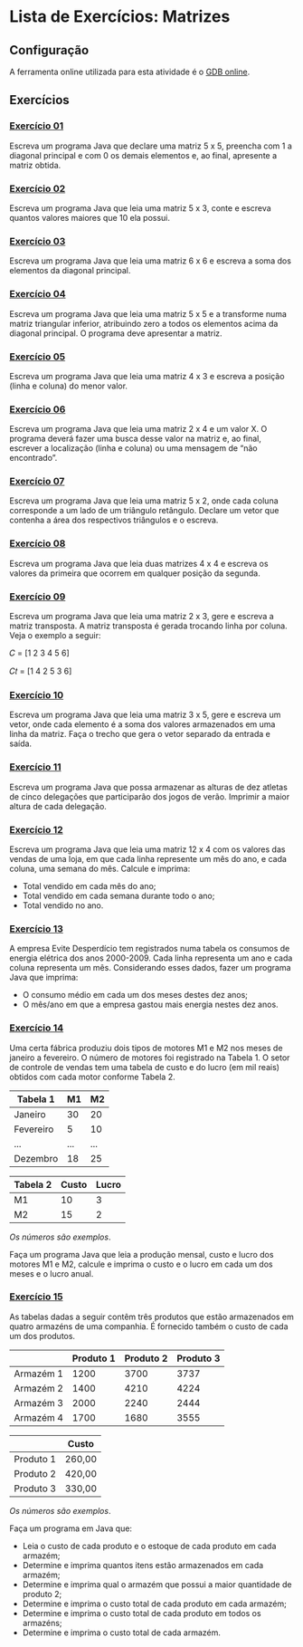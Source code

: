 # Lista de Exercícios: Matrizes

## Configuração
A ferramenta online utilizada para esta atividade é o [GDB online].

## Exercícios

### [Exercício 01](./exercicio_01.java)

Escreva um programa Java que declare uma matriz 5 x 5, preencha com 1 a diagonal principal e com 0 os demais elementos e, ao final, apresente a matriz obtida.

### [Exercício 02](./exercicio_02.java)

Escreva um programa Java que leia uma matriz 5 x 3, conte e escreva quantos valores maiores que 10 ela possui.

### [Exercício 03](./exercicio_03.java)

Escreva um programa Java que leia uma matriz 6 x 6 e escreva a soma dos elementos da diagonal principal.

### [Exercício 04](./exercicio_04.java)

Escreva um programa Java que leia uma matriz 5 x 5 e a transforme numa matriz triangular inferior, atribuindo zero a todos os elementos acima da diagonal principal. O programa deve apresentar a matriz.

### [Exercício 05](./exercicio_05.java)

Escreva um programa Java que leia uma matriz 4 x 3 e escreva a posição (linha e coluna) do menor valor.

### [Exercício 06](./exercicio_06.java)

Escreva um programa Java que leia uma matriz 2 x 4 e um valor X. O programa deverá fazer uma busca desse valor na matriz e, ao final, escrever a localização (linha e coluna) ou uma mensagem de “não encontrado”.

### [Exercício 07](./exercicio_07.java)

Escreva um programa Java que leia uma matriz 5 x 2, onde cada
coluna corresponde a um lado de um triângulo retângulo. Declare um vetor que contenha a área dos respectivos triângulos e o escreva.

### [Exercício 08](./exercicio_08.java)

Escreva um programa Java que leia duas matrizes 4 x 4 e escreva os valores da primeira que ocorrem em qualquer posição da segunda.

### [Exercício 09](./exercicio_09.java)

Escreva um programa Java que leia uma matriz 2 x 3, gere e escreva a matriz transposta. A matriz transposta é gerada trocando linha por coluna. Veja o exemplo a seguir:

𝐶 = [1 2 3 4 5 6]

𝐶𝑡 = [1 4 2 5 3 6]

### [Exercício 10](./exercicio_10.java)

Escreva um programa Java que leia uma matriz 3 x 5, gere e escreva um vetor, onde cada elemento é a soma dos valores armazenados em uma linha da matriz. Faça o trecho que gera o vetor separado da entrada e saída.

### [Exercício 11](./exercicio_11.java)

Escreva um programa Java que possa armazenar as alturas de dez
atletas de cinco delegações que participarão dos jogos de verão. Imprimir a maior altura de cada delegação.

### [Exercício 12](./exercicio_12.java)

Escreva um programa Java que leia uma matriz 12 x 4 com os valores das vendas de uma loja, em que cada linha represente um mês do ano, e cada coluna, uma semana do mês. Calcule e imprima:

* Total vendido em cada mês do ano;
* Total vendido em cada semana durante todo o ano;
* Total vendido no ano.

### [Exercício 13](./exercicio_13.java)

A empresa Evite Desperdício tem registrados numa tabela os
consumos de energia elétrica dos anos 2000-2009. Cada linha representa um ano e cada coluna representa um mês. Considerando esses dados, fazer um programa Java que imprima:

* O consumo médio em cada um dos meses destes dez anos;
* O mês/ano em que a empresa gastou mais energia nestes dez anos.

### [Exercício 14](./exercicio_14.java)

Uma certa fábrica produziu dois tipos de motores M1 e M2 nos
meses de janeiro a fevereiro. O número de motores foi registrado na Tabela 1. O setor de controle de vendas tem uma tabela de custo e do lucro (em mil reais) obtidos com cada motor conforme Tabela 2.


|  Tabela 1 |  M1 |  M2 |
|-----------|-----|-----|
| Janeiro   | 30  | 20  |
| Fevereiro | 5   | 10  |
| ...       | ... | ... |
| Dezembro  | 18  | 25  |

| Tabela 2 | Custo | Lucro |
|----------|-------|-------|
| M1       | 10    | 3     |
| M2       | 15    | 2     |

*Os números são exemplos*.

Faça um programa Java que leia a produção mensal, custo e lucro dos motores M1 e
M2, calcule e imprima o custo e o lucro em cada um dos meses e o lucro anual.

### [Exercício 15](./exercicio_15.java)

As tabelas dadas a seguir contêm três produtos que estão
armazenados em quatro armazéns de uma companhia. É fornecido também o custo de cada um dos produtos.

|           | Produto 1 | Produto 2 | Produto 3 |
|-----------|-----------|-----------|-----------|
| Armazém 1 | 1200      | 3700      | 3737      |
| Armazém 2 | 1400      | 4210      | 4224      |
| Armazém 3 | 2000      | 2240      | 2444      |
| Armazém 4 | 1700      | 1680      | 3555      |

|           |  Custo |
|-----------|:------:|
| Produto 1 | 260,00 |
| Produto 2 | 420,00 |
| Produto 3 | 330,00 |

*Os números são exemplos*.

Faça um programa em Java que:

* Leia o custo de cada produto e o estoque de cada produto em cada armazém;
* Determine e imprima quantos itens estão armazenados em cada armazém;
* Determine e imprima qual o armazém que possui a maior quantidade de produto
2;
* Determine e imprima o custo total de cada produto em cada armazém;
* Determine e imprima o custo total de cada produto em todos os armazéns;
* Determine e imprima o custo total de cada armazém.

[GDB online]: https://www.onlinegdb.com
